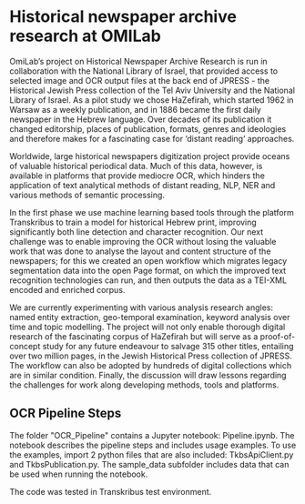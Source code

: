 # Historical newspaper archive research at OMILab
OmiLab’s project on Historical Newspaper Archive Research is run in collaboration with the National Library of Israel, that provided access to selected image and OCR output files at the back end of JPRESS - the Historical Jewish Press collection of the Tel Aviv University and the National Library of Israel. As a pilot study we chose HaZefirah, which started 1962 in Warsaw as a weekly publication, and in 1886 became the first daily newspaper in the Hebrew language. Over decades of its publication it changed editorship, places of publication, formats, genres and ideologies and therefore makes for a fascinating case for ‘distant reading’ approaches. 

Worldwide, large historical newspapers digitization project provide oceans of valuable historical periodical data. Much of this data, however, is available in platforms that provide mediocre OCR, which hinders  the application of text analytical methods of distant reading, NLP, NER and various methods of semantic processing. 

In the first phase we use machine learning based tools through the platform Transkribus to train a model for historical Hebrew print, improving significantly both line detection and character recognition. Our next challenge was to enable improving the OCR without losing the valuable work that was done to analyse the layout and content structure of the newspapers; for this we created an open workflow which migrates legacy segmentation data  into the open Page format, on which the improved text recognition technologies can run, and then outputs the data as a TEI-XML encoded and enriched corpus.


 We are currently  experimenting with various analysis research angles: named entity extraction, geo-temporal examination, keyword analysis over time and topic modelling. 
The project will not only enable thorough digital research of the fascinating corpus of HaZefirah but will serve as a proof-of-concept study for any future endeavour to salvage 315 other titles, entailing over two million pages, in the Jewish Historical Press collection of JPRESS. The workflow can also be adopted by hundreds of digital collections which are in similar condition. Finally, the discussion will draw lessons regarding the challenges for work along developing methods, tools and platforms.


## OCR Pipeline Steps
The folder "OCR_Pipeline" contains a Jupyter notebook: Pipeline.ipynb.
The notebook describes the pipeline steps and includes usage examples. To use the examples, import 2 python files that are also  included: TkbsApiClient.py and TkbsPublication.py.
The sample_data subfolder includes data that can be used when running the notebook.

The code was tested in Transkribus test environment.
